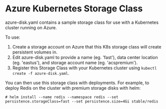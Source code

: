 # Azure Kubernetes Storage Class

azure-disk.yaml contains a sample storage class for use with a Kubernetes cluster running
on Azure.

To use:

1. Create a storage account on Azure that this K8s storage class will create persistent volumes in.
2. Edit azure-disk.yaml to provide a name (eg. 'fast'), data center location (eg. 'eastus'), and storage account name (eg. 'acspremium').
3. Register this Storage Class with your Kubernetes cluster using `kubectl create -f azure-disk.yaml`.

You can then use this storage class with deployments.  For example, to deploy Redis on the cluster with premium storage disks with helm:

`# helm install --name redis --namespace redis --set persistence.storageClass=fast --set persistence.size=4Gi stable/redis`
